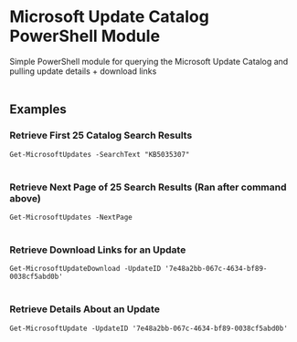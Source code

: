 ﻿# Microsoft Update Catalog PowerShell Module
Simple PowerShell module for querying the Microsoft Update Catalog and pulling update details + download links
<br/>
<br/>
## Examples
### Retrieve First 25 Catalog Search Results
```Get-MicrosoftUpdates -SearchText "KB5035307"```
<br/>
<br/>
### Retrieve Next Page of 25 Search Results (Ran after command above)
```Get-MicrosoftUpdates -NextPage```
<br/>
<br/>
### Retrieve Download Links for an Update
```Get-MicrosoftUpdateDownload -UpdateID '7e48a2bb-067c-4634-bf89-0038cf5abd0b'```
<br/>
<br/>
### Retrieve Details About an Update
```Get-MicrosoftUpdate -UpdateID '7e48a2bb-067c-4634-bf89-0038cf5abd0b'```